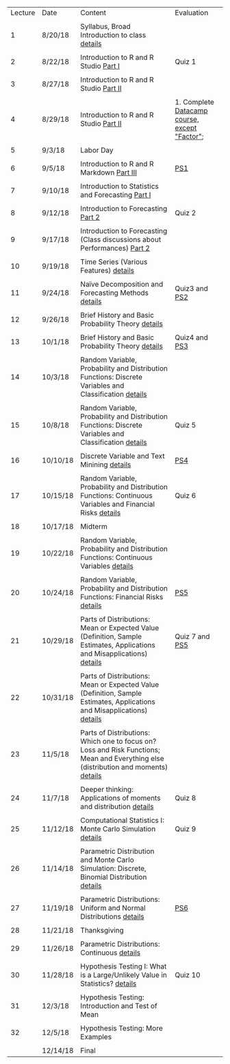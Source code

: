 |         |          |                                                                                                                                                                                  |                                                                                                          | 
|---------|----------|----------------------------------------------------------------------------------------------------------------------------------------------------------------------------------|----------------------------------------------------------------------------------------------------------| 
| Lecture | Date     | Content                                                                                                                                                                          | Evaluation                                                                                               | 
|         |          |                                                                                                                                                                                  |                                                                                                          | 
| 1       | 8/20/18  | Syllabus, Broad Introduction to class [details](summary/lecture-firstday.md)                                                                                                     |                                                                                                          | 
|         |          |                                                                                                                                                                                  |                                                                                                          | 
| 2       | 8/22/18  | Introduction to R and R Studio  [Part I](summary/lecture-intro_to_R01.md)                                                                                                        | Quiz 1                                                                                                   | 
|         |          |                                                                                                                                                                                  |                                                                                                          | 
| 3       | 8/27/18  | Introduction to R and R Studio  [Part II](summary/lecture-intro_to_R02.md)                                                                                                       |                                                                                                          | 
|         |          |                                                                                                                                                                                  |                                                                                                          | 
| 4       | 8/29/18  | Introduction to R and R Studio  [Part II](summary/lecture-intro_to_R02.md)                                                                                                       | 1. Complete [Datacamp course, except "Factor"](https://www.datacamp.com/courses/free-introduction-to-r); | 
|         |          |                                                                                                                                                                                  |                                                                                                          | 
| 5       | 9/3/18   | Labor Day                                                                                                                                                                        |                                                                                                          | 
|         |          |                                                                                                                                                                                  |                                                                                                          | 
| 6       | 9/5/18   | Introduction to R and R Markdown  [Part III](summary/lecture-intro_to_R03.md)                                                                                                    | [PS1](ps/ps1.pdf)                                                                                        | 
|         |          |                                                                                                                                                                                  |                                                                                                          | 
| 7       | 9/10/18  | Introduction to Statistics and Forecasting [Part I](summary/lecture-intro_to_statistics01.md)                                                                                    |                                                                                                          | 
|         |          |                                                                                                                                                                                  |                                                                                                          | 
| 8       | 9/12/18  | Introduction to Forecasting  [Part 2](summary/lecture-intro_to_statistics02.md)                                                                                                  | Quiz 2                                                                                                   | 
|         |          |                                                                                                                                                                                  |                                                                                                          | 
| 9       | 9/17/18  | Introduction to Forecasting (Class discussions about Performances)  [Part 2](summary/lecture-intro_to_statistics02.md)                                                           |                                                                                                          | 
|         |          |                                                                                                                                                                                  |                                                                                                          | 
| 10      | 9/19/18  | Time Series (Various Features)  [details](summary/lecture-intro_to_statistics03.md)                                                                                              |                                                                                                          | 
|         |          |                                                                                                                                                                                  |                                                                                                          | 
| 11      | 9/24/18  | Naïve Decomposition and Forecasting Methods  [details](summary/lecture-intro_to_statistics03.md)                                                                                 | Quiz3 and [PS2](ps/ps2.pdf)                                                                              | 
|         |          |                                                                                                                                                                                  |                                                                                                          | 
| 12      | 9/26/18  | Brief History and Basic Probability Theory [details](summary/lecture-intro_to_prob.md)                                                                                           |                                                                                                          | 
|         |          |                                                                                                                                                                                  |                                                                                                          | 
| 13      | 10/1/18  | Brief History and Basic Probability Theory [details](summary/lecture-intro_to_prob.md)                                                                                           | Quiz4 and [PS3](ps/ps3.pdf)                                                                              | 
|         |          |                                                                                                                                                                                  |                                                                                                          | 
| 14      | 10/3/18  | Random Variable, Probability and Distribution Functions: Discrete Variables and Classification   [details](summary/lecture-random-variable_discrete.md)                          |                                                                                                          | 
|         |          |                                                                                                                                                                                  |                                                                                                          | 
| 15      | 10/8/18  | Random Variable, Probability and Distribution Functions: Discrete Variables and Classification   [details](summary/lecture-random-variable_discrete.md)                          | Quiz 5                                                                                                   | 
|         |          |                                                                                                                                                                                  |                                                                                                          | 
| 16      | 10/10/18 | Discrete Variable and Text Minining [details](summary/lecture-text_analysis.md)                                                                                                  | [PS4](ps/ps4.pdf)                                                                                        | 
|         |          |                                                                                                                                                                                  |                                                                                                          | 
| 17      | 10/15/18 | Random Variable, Probability and Distribution Functions: Continuous Variables and Financial Risks [details](summary/lecture-random-variable_continuous.md)                       | Quiz 6                                                                                                   | 
|         |          |                                                                                                                                                                                  |                                                                                                          | 
| 18      | 10/17/18 | Midterm                                                                                                                                                                          |                                                                                                          | 
|         |          |                                                                                                                                                                                  |                                                                                                          | 
| 19      | 10/22/18 | Random Variable, Probability and Distribution Functions: Continuous Variables  [details](summary/lecture-random-variable_continuous.md)                                          |                                                                                                          | 
|         |          |                                                                                                                                                                                  |                                                                                                          | 
| 20      | 10/24/18 | Random Variable, Probability and Distribution Functions: Financial Risks  [details](summary/lecture-random-variable_continuous.md)                                               |  [PS5](ps/ps5.pdf)                                                                                       | 
|         |          |                                                                                                                                                                                  |                                                                                                          | 
| 21      | 10/29/18 | Parts of Distributions: Mean or Expected Value (Definition, Sample Estimates, Applications and Misapplications) [details](summary/lecture-random-variable_continuous02.md)       |  Quiz 7 and [PS5](ps/ps5.pdf)                                                                                       | 
|         |          |                                                                                                                                                                                  |                                                                                                          | 
| 22      | 10/31/18 | Parts of Distributions: Mean or Expected Value (Definition, Sample Estimates, Applications and Misapplications) [details](summary/lecture-random-variable_continuous02.md)       |                                                                                                          | 
|         |          |                                                                                                                                                                                  |                                                                                                          | 
| 23      | 11/5/18  | Parts of Distributions: Which one to focus on? Loss and Risk Functions; Mean and Everything else (distribution and moments)    [details](summary/lecture-random-variable_continuous03.md)                                                     |                                                                                                          | 
|         |          |                                                                                                                                                                                  |                                                                                                          | 
| 24      | 11/7/18  | Deeper thinking: Applications of moments and distribution      [details](summary/lecture-random-variable_continuous04.md)                                                                                                                    |   Quiz 8                                                                                                       | 
|         |          |                                                                                                                                                                                  |                                                                                                          | 
| 25      | 11/12/18 | Computational Statistics I: Monte Carlo Simulation  [details](summary/lecture-random-variable_MC01.md)                                                                                                                               |      Quiz 9                                                                                                    | 
|         |          |                                                                                                                                                                                  |                                                                                                          | 
| 26      | 11/14/18 | Parametric Distribution and Monte Carlo Simulation: Discrete, Binomial Distribution        [details](summary/lecture-random-variable_MC01.md)                                                                                          |                                                                                                          | 
|         |          |                                                                                                                                                                                  |                                                                                                          | 
| 27      | 11/19/18 | Parametric Distributions: Uniform and Normal Distributions [details](summary/lecture-random-variable_MC02.md)                                                                                                                                                                                          |             [PS6](ps/ps6.pdf)                                                                                             | 
|         |          |                                                                                                                                                                                  |                                                                                                          | 
| 28      | 11/21/18 | Thanksgiving                                                                                                                                                                     |                                                                                                          | 
|         |          |                                                                                                                                                                                  |                                                                                                          | 
| 29      | 11/26/18 | Parametric Distributions: Continuous            [details](summary/lecture-random-variable_MC03.md)                                                                                                                                             |                                                                                                          | 
|         |          |                                                                                                                                                                                  |                                                                                                          | 
| 30      | 11/28/18 | Hypothesis Testing I: What is a Large/Unlikely Value in Statistics?    [details](summary/lecture-hypothesis_testing01.md)                                                                                                            |            Quiz 10                                                                                              | 
|         |          |                                                                                                                                                                                  |                                                                                                          | 
| 31      | 12/3/18  | Hypothesis Testing: Introduction and Test of Mean                                                                                                                                |                                                                                                          | 
|         |          |                                                                                                                                                                                  |                                                                                                          | 
| 32      | 12/5/18  | Hypothesis Testing: More Examples                                                                                                                                                |                                                                                                          | 
|         |          |                                                                                                                                                                                  |                                                                                                          | 
|         | 12/14/18 | Final                                                                                                                                                                            |                                                                                                          | 
